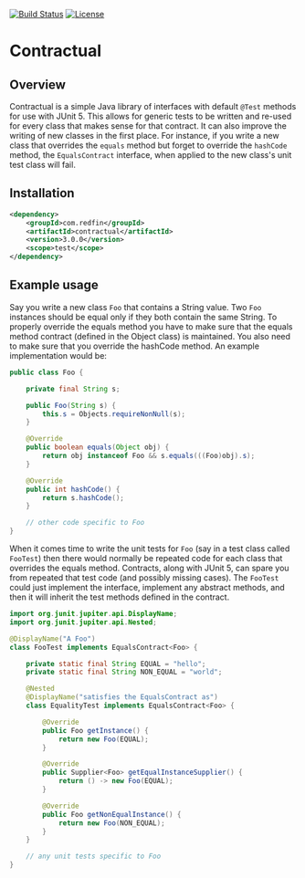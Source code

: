 [![Build Status](https://travis-ci.org/redfin/contractual.svg?branch=master)](https://travis-ci.org/redfin/contractual)
[![License](http://img.shields.io/:license-apache-brightgreen.svg)](http://www.apache.org/licenses/LICENSE-2.0.html)

# Contractual

## Overview

Contractual is a simple Java library of interfaces with default `@Test` methods for use with JUnit 5.
This allows for generic tests to be written and re-used for every class that makes sense for that contract.
It can also improve the writing of new classes in the first place.
For instance, if you write a new class that overrides the `equals` method but forget to override the `hashCode` method, the `EqualsContract` interface, when applied to the new class's unit test class will fail.

## Installation

```xml
<dependency>
    <groupId>com.redfin</groupId>
    <artifactId>contractual</artifactId>
    <version>3.0.0</version>
    <scope>test</scope>
</dependency>
```

## Example usage

Say you write a new class `Foo` that contains a String value. Two `Foo` instances should
be equal only if they both contain the same String. To properly override the
equals method you have to make sure that the equals method contract (defined in the Object class)
is maintained. You also need to make sure that you override the hashCode method. An example
implementation would be:

```java
public class Foo {

    private final String s;

    public Foo(String s) {
        this.s = Objects.requireNonNull(s);
    }

    @Override
    public boolean equals(Object obj) {
        return obj instanceof Foo && s.equals(((Foo)obj).s);
    }

    @Override
    public int hashCode() {
        return s.hashCode();
    }

    // other code specific to Foo
}
```

When it comes time to write the unit tests for `Foo` (say in a test class called `FooTest`) then there
would normally be repeated code for each class that overrides the equals method. Contracts, along with
JUnit 5, can spare you from repeated that test code (and possibly missing cases). The `FooTest` could just
implement the interface, implement any abstract methods, and then it will inherit the test methods defined
in the contract.

```java
import org.junit.jupiter.api.DisplayName;
import org.junit.jupiter.api.Nested;

@DisplayName("A Foo")
class FooTest implements EqualsContract<Foo> {

    private static final String EQUAL = "hello";
    private static final String NON_EQUAL = "world";

    @Nested
    @DisplayName("satisfies the EqualsContract as")
    class EqualityTest implements EqualsContract<Foo> {

        @Override
        public Foo getInstance() {
            return new Foo(EQUAL);
        }

        @Override
        public Supplier<Foo> getEqualInstanceSupplier() {
            return () -> new Foo(EQUAL);
        }

        @Override
        public Foo getNonEqualInstance() {
            return new Foo(NON_EQUAL);
        }
    }

    // any unit tests specific to Foo
}
```
